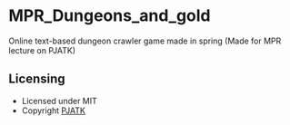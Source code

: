 # MPR_Dungeons_and_gold
Online text-based dungeon crawler game made in spring (Made for MPR lecture on PJATK)

## Licensing

- Licensed under MIT 
- Copyright [PJATK](https://gdansk.pja.edu.pl/pl/)

